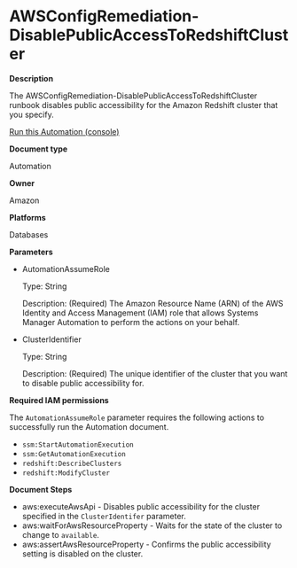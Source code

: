 # AWSConfigRemediation\-DisablePublicAccessToRedshiftCluster<a name="automation-aws-disable-redshift-public-access"></a>

**Description**

The AWSConfigRemediation\-DisablePublicAccessToRedshiftCluster runbook disables public accessibility for the Amazon Redshift cluster that you specify\.

[Run this Automation \(console\)](https://console.aws.amazon.com/systems-manager/automation/execute/AWSConfigRemediation-DisablePublicAccessToRedshiftCluster)

**Document type**

Automation

**Owner**

Amazon

**Platforms**

Databases

**Parameters**
+ AutomationAssumeRole

  Type: String

  Description: \(Required\) The Amazon Resource Name \(ARN\) of the AWS Identity and Access Management \(IAM\) role that allows Systems Manager Automation to perform the actions on your behalf\.
+ ClusterIdentifier

  Type: String

  Description: \(Required\) The unique identifier of the cluster that you want to disable public accessibility for\.

**Required IAM permissions**

The `AutomationAssumeRole` parameter requires the following actions to successfully run the Automation document\.
+ `ssm:StartAutomationExecution`
+ `ssm:GetAutomationExecution`
+ `redshift:DescribeClusters`
+ `redshift:ModifyCluster`

**Document Steps**
+ aws:executeAwsApi \- Disables public accessibility for the cluster specified in the `ClusterIdentifer` parameter\.
+ aws:waitForAwsResourceProperty \- Waits for the state of the cluster to change to `available`\.
+ aws:assertAwsResourceProperty \- Confirms the public accessibility setting is disabled on the cluster\.